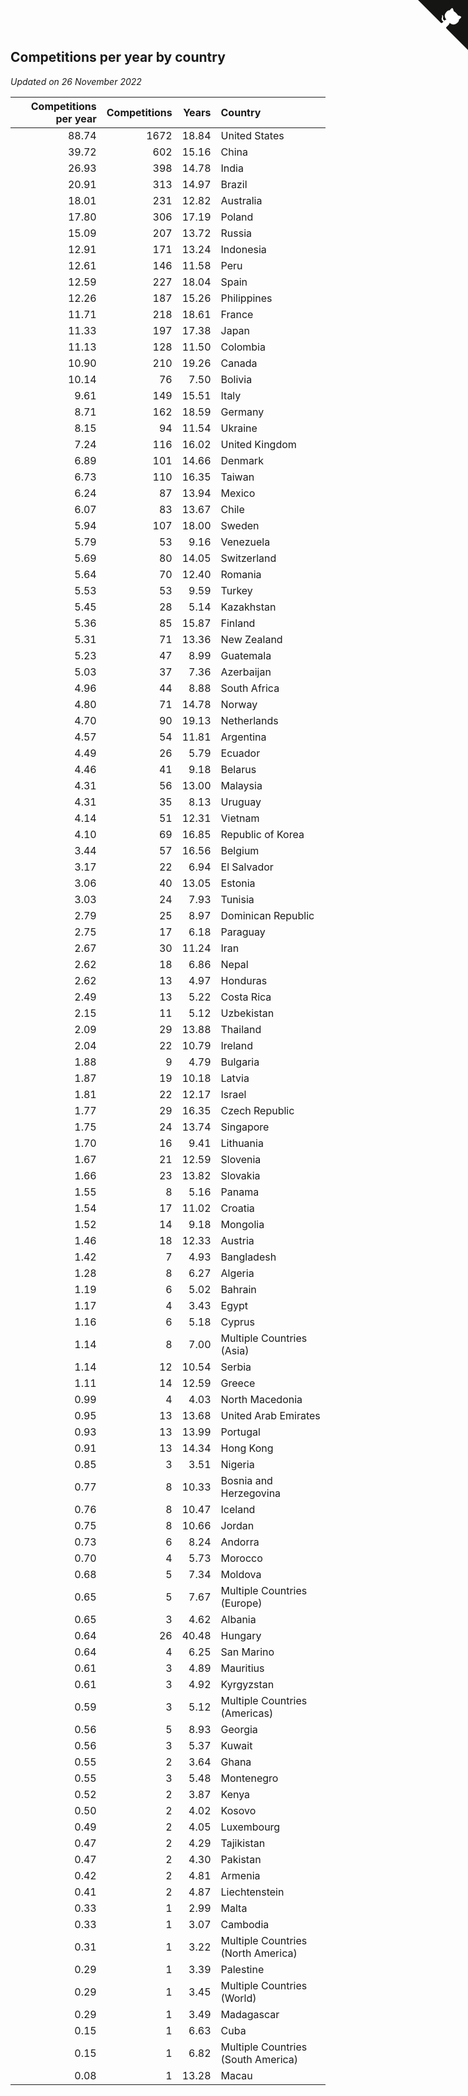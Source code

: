 ## Competitions per year by country

*Updated on 26 November 2022*

| Competitions per year | Competitions | Years | Country |
| ---: | ---: | ---: | :--- |
| 88.74 | 1672 | 18.84 | United States |
| 39.72 | 602 | 15.16 | China |
| 26.93 | 398 | 14.78 | India |
| 20.91 | 313 | 14.97 | Brazil |
| 18.01 | 231 | 12.82 | Australia |
| 17.80 | 306 | 17.19 | Poland |
| 15.09 | 207 | 13.72 | Russia |
| 12.91 | 171 | 13.24 | Indonesia |
| 12.61 | 146 | 11.58 | Peru |
| 12.59 | 227 | 18.04 | Spain |
| 12.26 | 187 | 15.26 | Philippines |
| 11.71 | 218 | 18.61 | France |
| 11.33 | 197 | 17.38 | Japan |
| 11.13 | 128 | 11.50 | Colombia |
| 10.90 | 210 | 19.26 | Canada |
| 10.14 | 76 | 7.50 | Bolivia |
| 9.61 | 149 | 15.51 | Italy |
| 8.71 | 162 | 18.59 | Germany |
| 8.15 | 94 | 11.54 | Ukraine |
| 7.24 | 116 | 16.02 | United Kingdom |
| 6.89 | 101 | 14.66 | Denmark |
| 6.73 | 110 | 16.35 | Taiwan |
| 6.24 | 87 | 13.94 | Mexico |
| 6.07 | 83 | 13.67 | Chile |
| 5.94 | 107 | 18.00 | Sweden |
| 5.79 | 53 | 9.16 | Venezuela |
| 5.69 | 80 | 14.05 | Switzerland |
| 5.64 | 70 | 12.40 | Romania |
| 5.53 | 53 | 9.59 | Turkey |
| 5.45 | 28 | 5.14 | Kazakhstan |
| 5.36 | 85 | 15.87 | Finland |
| 5.31 | 71 | 13.36 | New Zealand |
| 5.23 | 47 | 8.99 | Guatemala |
| 5.03 | 37 | 7.36 | Azerbaijan |
| 4.96 | 44 | 8.88 | South Africa |
| 4.80 | 71 | 14.78 | Norway |
| 4.70 | 90 | 19.13 | Netherlands |
| 4.57 | 54 | 11.81 | Argentina |
| 4.49 | 26 | 5.79 | Ecuador |
| 4.46 | 41 | 9.18 | Belarus |
| 4.31 | 56 | 13.00 | Malaysia |
| 4.31 | 35 | 8.13 | Uruguay |
| 4.14 | 51 | 12.31 | Vietnam |
| 4.10 | 69 | 16.85 | Republic of Korea |
| 3.44 | 57 | 16.56 | Belgium |
| 3.17 | 22 | 6.94 | El Salvador |
| 3.06 | 40 | 13.05 | Estonia |
| 3.03 | 24 | 7.93 | Tunisia |
| 2.79 | 25 | 8.97 | Dominican Republic |
| 2.75 | 17 | 6.18 | Paraguay |
| 2.67 | 30 | 11.24 | Iran |
| 2.62 | 18 | 6.86 | Nepal |
| 2.62 | 13 | 4.97 | Honduras |
| 2.49 | 13 | 5.22 | Costa Rica |
| 2.15 | 11 | 5.12 | Uzbekistan |
| 2.09 | 29 | 13.88 | Thailand |
| 2.04 | 22 | 10.79 | Ireland |
| 1.88 | 9 | 4.79 | Bulgaria |
| 1.87 | 19 | 10.18 | Latvia |
| 1.81 | 22 | 12.17 | Israel |
| 1.77 | 29 | 16.35 | Czech Republic |
| 1.75 | 24 | 13.74 | Singapore |
| 1.70 | 16 | 9.41 | Lithuania |
| 1.67 | 21 | 12.59 | Slovenia |
| 1.66 | 23 | 13.82 | Slovakia |
| 1.55 | 8 | 5.16 | Panama |
| 1.54 | 17 | 11.02 | Croatia |
| 1.52 | 14 | 9.18 | Mongolia |
| 1.46 | 18 | 12.33 | Austria |
| 1.42 | 7 | 4.93 | Bangladesh |
| 1.28 | 8 | 6.27 | Algeria |
| 1.19 | 6 | 5.02 | Bahrain |
| 1.17 | 4 | 3.43 | Egypt |
| 1.16 | 6 | 5.18 | Cyprus |
| 1.14 | 8 | 7.00 | Multiple Countries (Asia) |
| 1.14 | 12 | 10.54 | Serbia |
| 1.11 | 14 | 12.59 | Greece |
| 0.99 | 4 | 4.03 | North Macedonia |
| 0.95 | 13 | 13.68 | United Arab Emirates |
| 0.93 | 13 | 13.99 | Portugal |
| 0.91 | 13 | 14.34 | Hong Kong |
| 0.85 | 3 | 3.51 | Nigeria |
| 0.77 | 8 | 10.33 | Bosnia and Herzegovina |
| 0.76 | 8 | 10.47 | Iceland |
| 0.75 | 8 | 10.66 | Jordan |
| 0.73 | 6 | 8.24 | Andorra |
| 0.70 | 4 | 5.73 | Morocco |
| 0.68 | 5 | 7.34 | Moldova |
| 0.65 | 5 | 7.67 | Multiple Countries (Europe) |
| 0.65 | 3 | 4.62 | Albania |
| 0.64 | 26 | 40.48 | Hungary |
| 0.64 | 4 | 6.25 | San Marino |
| 0.61 | 3 | 4.89 | Mauritius |
| 0.61 | 3 | 4.92 | Kyrgyzstan |
| 0.59 | 3 | 5.12 | Multiple Countries (Americas) |
| 0.56 | 5 | 8.93 | Georgia |
| 0.56 | 3 | 5.37 | Kuwait |
| 0.55 | 2 | 3.64 | Ghana |
| 0.55 | 3 | 5.48 | Montenegro |
| 0.52 | 2 | 3.87 | Kenya |
| 0.50 | 2 | 4.02 | Kosovo |
| 0.49 | 2 | 4.05 | Luxembourg |
| 0.47 | 2 | 4.29 | Tajikistan |
| 0.47 | 2 | 4.30 | Pakistan |
| 0.42 | 2 | 4.81 | Armenia |
| 0.41 | 2 | 4.87 | Liechtenstein |
| 0.33 | 1 | 2.99 | Malta |
| 0.33 | 1 | 3.07 | Cambodia |
| 0.31 | 1 | 3.22 | Multiple Countries (North America) |
| 0.29 | 1 | 3.39 | Palestine |
| 0.29 | 1 | 3.45 | Multiple Countries (World) |
| 0.29 | 1 | 3.49 | Madagascar |
| 0.15 | 1 | 6.63 | Cuba |
| 0.15 | 1 | 6.82 | Multiple Countries (South America) |
| 0.08 | 1 | 13.28 | Macau |


<a href="https://github.com/jonatanklosko/wca_statistics" class="github-corner" aria-label="View source on Github"><svg width="80" height="80" viewBox="0 0 250 250" style="fill:#151513; color:#fff; position: absolute; top: 0; border: 0; right: 0;" aria-hidden="true"><path d="M0,0 L115,115 L130,115 L142,142 L250,250 L250,0 Z"></path><path d="M128.3,109.0 C113.8,99.7 119.0,89.6 119.0,89.6 C122.0,82.7 120.5,78.6 120.5,78.6 C119.2,72.0 123.4,76.3 123.4,76.3 C127.3,80.9 125.5,87.3 125.5,87.3 C122.9,97.6 130.6,101.9 134.4,103.2" fill="currentColor" style="transform-origin: 130px 106px;" class="octo-arm"></path><path d="M115.0,115.0 C114.9,115.1 118.7,116.5 119.8,115.4 L133.7,101.6 C136.9,99.2 139.9,98.4 142.2,98.6 C133.8,88.0 127.5,74.4 143.8,58.0 C148.5,53.4 154.0,51.2 159.7,51.0 C160.3,49.4 163.2,43.6 171.4,40.1 C171.4,40.1 176.1,42.5 178.8,56.2 C183.1,58.6 187.2,61.8 190.9,65.4 C194.5,69.0 197.7,73.2 200.1,77.6 C213.8,80.2 216.3,84.9 216.3,84.9 C212.7,93.1 206.9,96.0 205.4,96.6 C205.1,102.4 203.0,107.8 198.3,112.5 C181.9,128.9 168.3,122.5 157.7,114.1 C157.9,116.9 156.7,120.9 152.7,124.9 L141.0,136.5 C139.8,137.7 141.6,141.9 141.8,141.8 Z" fill="currentColor" class="octo-body"></path></svg></a><style>.github-corner:hover .octo-arm{animation:octocat-wave 560ms ease-in-out}@keyframes octocat-wave{0%,100%{transform:rotate(0)}20%,60%{transform:rotate(-25deg)}40%,80%{transform:rotate(10deg)}}@media (max-width:500px){.github-corner:hover .octo-arm{animation:none}.github-corner .octo-arm{animation:octocat-wave 560ms ease-in-out}}</style>
